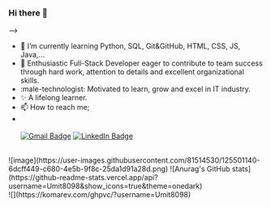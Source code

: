 ### Hi there 👋

<!--
**brkdkmn/brkdkmn** is a ✨ _special_ ✨ repository because its `README.md` (this file) appears on your GitHub profile.

Here are some ideas to get you started:

- 🔭 I’m currently working on ...
- 🌱 I’m currently learning ...
- 👯 I’m looking to collaborate on ...
- 🤔 I’m looking for help with ...
- 💬 Ask me about ...
- 📫 How to reach me: ...
- 😄 Pronouns: ...
- ⚡ Fun fact: ...
-->
-->
- :seedling: I’m currently learning Python, SQL, Git&GitHub, HTML, CSS, JS, Java,...
- :dancers: Enthusiastic Full-Stack Developer eager to contribute to team success through hard work, attention to details and excellent organizational skills.
- :male-technologist: Motivated to learn, grow and excel in IT industry.
- :sparkles: A lifelong learner.
- :mailbox: How to reach me;
- <br><br>
[![Gmail Badge](https://img.shields.io/badge/Gmail-D14836?style=for-the-badge&logo=gmail&logoColor=white)](https://mail.google.com/mail/u/0/?hl=tr&tf=cm&fs=1&to=umitarat8098@gmail.com)
[![LinkedIn Badge](https://img.shields.io/badge/LinkedIn-0077B5?style=for-the-badge&logo=linkedin&logoColor=white)](https://www.linkedin.com/in/%C3%BCmit-arat-189bb1193/)
<br>
![image](https://user-images.githubusercontent.com/81514530/125501140-6dcff449-c680-4e5b-9f8c-25da1d91a28d.png)
![Anurag's GitHub stats](https://github-readme-stats.vercel.app/api?username=Umit8098&show_icons=true&theme=onedark)<br>
![](https://komarev.com/ghpvc/?username=Umit8098)<br>
